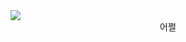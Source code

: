 <img src="https://capsule-render.vercel.app/api?type=wave&color=auto&height=300&section=header&text=capsule%20render&fontSize=90" />
<div align=center>
어쩔
</div>
